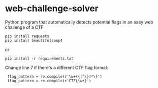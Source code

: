 # web-challenge-solver

Python program that automatically detects potential flags in an easy web challenge of a CTF


```
pip install requests
pip install beautifulsoup4
```
or
```
pip install -r requirements.txt
```

Change line 7 if there's a different CTF flag format:
```
 flag_pattern = re.compile(r'\w+\{[^\}]*\}')
 flag_pattern = re.compile(r'CTF{\w+}')
```
